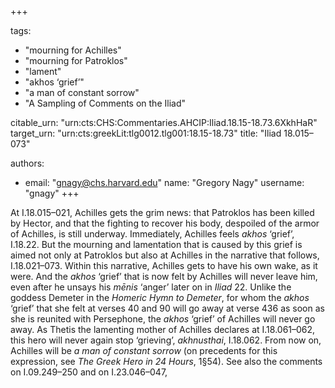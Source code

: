 +++

tags:
- "mourning for Achilles"
- "mourning for Patroklos"
- "lament"
- "akhos ‘grief’"
- "a man of constant sorrow"
- "A Sampling of Comments on the Iliad"

citable_urn: "urn:cts:CHS:Commentaries.AHCIP:Iliad.18.15-18.73.6XkhHaR"
target_urn: "urn:cts:greekLit:tlg0012.tlg001:18.15-18.73"
title: "Iliad 18.015–073"

authors:
- email: "gnagy@chs.harvard.edu"
  name: "Gregory Nagy"
  username: "gnagy"
+++

<p>At I.18.015–021, Achilles gets the grim news: that Patroklos has been killed by Hector, and that the fighting to recover his body, despoiled of the armor of Achilles, is still underway. Immediately, Achilles feels <em>akhos</em> ‘grief’, I.18.22. But the mourning and lamentation that is caused by this grief is aimed not only at Patroklos but also at Achilles in the narrative that follows, I.18.021–073. Within this narrative, Achilles gets to have his own wake, as it were. And the <em>akhos</em> ‘grief’ that is now felt by Achilles will never leave him, even after he unsays his <em>mēnis</em> ‘anger’ later on in <em>Iliad</em> 22. Unlike the goddess Demeter in the <em>Homeric Hymn to Demeter</em>, for whom the <em>akhos</em> ‘grief’ that she felt at verses 40 and 90 will go away at verse 436 as soon as she is reunited with Persephone, the <em>akhos</em> ‘grief’ of Achilles will never go away. As Thetis the lamenting mother of Achilles declares at I.18.061–062, this hero will never again stop ‘grieving’, <em>akhnusthai</em>, I.18.062. From now on, Achilles will be <em>a man of constant sorrow</em> (on precedents for this expression, see <em>The Greek Hero in 24 Hours</em>, 1§54). See also the comments on I.09.249–250 and on I.23.046–047,</p>